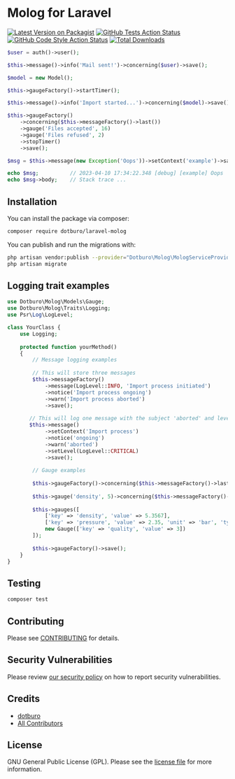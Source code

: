 
# Molog for Laravel

[![Latest Version on Packagist](https://img.shields.io/packagist/v/dotburo/laravel-molog.svg?style=flat-square)](https://packagist.org/packages/dotburo/laravel-molog)
[![GitHub Tests Action Status](https://img.shields.io/github/workflow/status/dotburo/laravel-molog/run-tests?label=tests)](https://github.com/dotburo/laravel-molog/actions?query=workflow%3Arun-tests+branch%3Amain)
[![GitHub Code Style Action Status](https://img.shields.io/github/workflow/status/dotburo/laravel-molog/Check%20&%20fix%20styling?label=code%20style)](https://github.com/dotburo/laravel-molog/actions?query=workflow%3A"Check+%26+fix+styling"+branch%3Amain)
[![Total Downloads](https://img.shields.io/packagist/dt/dotburo/laravel-molog.svg?style=flat-square)](https://packagist.org/packages/dotburo/laravel-molog)

```php
$user = auth()->user();

$this->message()->info('Mail sent!')->concerning($user)->save();
```

```php
$model = new Model();

$this->gaugeFactory()->startTimer();

$this->message()->info('Import started...')->concerning($model)->save();

$this->gaugeFactory()
    ->concerning($this->messageFactory()->last())
    ->gauge('Files accepted', 16)
    ->gauge('Files refused', 2)
    ->stopTimer()
    ->save();
```

```php
$msg = $this->message(new Exception('Oops'))->setContext('example')->save();

echo $msg;          // 2023-04-10 17:34:22.348 [debug] [example] Oops
echo $msg->body;    // Stack trace ...
```


## Installation

You can install the package via composer:

```bash
composer require dotburo/laravel-molog
```

You can publish and run the migrations with:

```bash
php artisan vendor:publish --provider="Dotburo\Molog\MologServiceProvider" --tag="laravel-molog-migrate"
php artisan migrate
```

## Logging trait examples

```php
use Dotburo\Molog\Models\Gauge;
use Dotburo\Molog\Traits\Logging;
use Psr\Log\LogLevel;

class YourClass {
    use Logging;
    
    protected function yourMethod()
    {
        // Message logging examples
        
        // This will store three messages
        $this->messageFactory()
            ->message(LogLevel::INFO, 'Import process initiated')
            ->notice('Import process ongoing')
            ->warn('Import process aborted')
            ->save();
        
       // This will log one message with the subject 'aborted' and level critical
       $this->message()
            ->setContext('Import process')
            ->notice('ongoing')
            ->warn('aborted')
            ->setLevel(LogLevel::CRITICAL)
            ->save();
        
        // Gauge examples
        
        $this->gaugeFactory()->concerning($this->messageFactory()->last());
        
        $this->gauge('density', 5)->concerning($this->messageFactory()->first())->save();
        
        $this->gauges([
            ['key' => 'density', 'value' => 5.3567],
            ['key' => 'pressure', 'value' => 2.35, 'unit' => 'bar', 'type' => 'int'],
            new Gauge(['key' => 'quality', 'value' => 3])
        ]);
        
        $this->gaugeFactory()->save();
    }
}
```

## Testing

```bash
composer test
```

## Contributing

Please see [CONTRIBUTING](.github/CONTRIBUTING.md) for details.

## Security Vulnerabilities

Please review [our security policy](../../security/policy) on how to report security vulnerabilities.

## Credits

- [dotburo](https://github.com/dotburo)
- [All Contributors](../../contributors)

## License

GNU General Public License (GPL). Please see the [license file](LICENSE.md) for more information.
